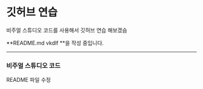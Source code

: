 # 깃허브 연습

비주얼 스튜디오 코드를 사용해서 깃허브 연습 해보겠슴

**README.md vkdlf **을 작성 중입니다.

--------------------------------------

### 비주얼 스튜디오 코드

README 파일 수정